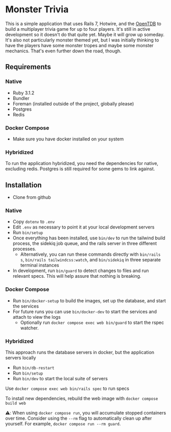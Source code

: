 # Monster Trivia

This is a simple application that uses Rails 7, Hotwire, and the [OpenTDB](https://opentdb.com) to build a multiplayer trivia game for up to four players. It's still in active development so it doesn't do that quite yet. Maybe it will grow up someday. It's also not particularly monster themed yet, but I was initially thinking to have the players have some monster tropes and maybe some monster mechanics. That's even further down the road, though.

## Requirements

### Native

* Ruby 3.1.2
* Bundler
* Foreman (installed outside of the project, globally please)
* Postgres
* Redis

### Docker Compose

* Make sure you have docker installed on your system

### Hybridized

To run the application hybridized, you need the dependencies for native, excluding redis. Postgres is still required for some gems to link against.

## Installation

* Clone from github

###  Native

* Copy `dotenv` to `.env`
* Edit `.env` as necessary to point it at your local development servers
* Run `bin/setup`
* Once everything has been installed, use `bin/dev` to run the tailwind build process, the sidekiq job queue, and the rails server in three different processes.
  * Alternatively, you can run these commands directly with `bin/rails s`, `bin/rails tailwindcss:watch`, and `bin/sidekiq` in three separate terminal instances
* In development, run `bin/guard` to detect changes to files and run relevant specs. This will help assure that nothing is breaking.

### Docker Compose

* Run `bin/docker-setup` to build the images, set up the database, and start the services
* For future runs you can use `bin/docker-dev` to start the services and attach to view the logs
  * Optionally run `docker compose exec web bin/guard` to start the rspec watcher.
  
### Hybridized

This approach runs the database servers in docker, but the application servers locally

* Run `bin/db-restart`
* Run `bin/setup`
* Run `bin/dev` to start the local suite of servers

Use `docker compose exec web bin/rails spec` to run specs

To install new dependencies, rebuild the web image with `docker compose build web`

⚠️: When using `docker compose run`, you will accumulate stopped containers over time. Consider using the `--rm` flag to automatically clean up after yourself. For example, `docker compose run --rm guard`.
